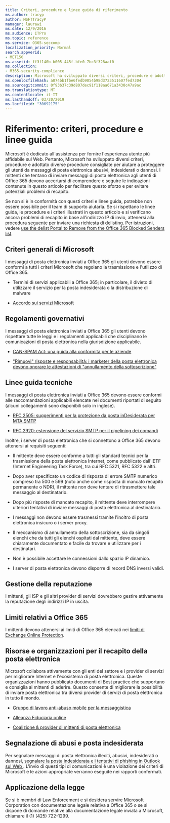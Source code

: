 ```yaml
---
title: Criteri, procedure e linee guida di riferimento
ms.author: tracyp
author: MSFTTracyP
manager: laurawi
ms.date: 12/9/2016
ms.audience: ITPro
ms.topic: reference
ms.service: O365-seccomp
localization_priority: Normal
search.appverid:
- MET150
ms.assetid: ff3f140b-b005-445f-bfe0-7bc3f328aaf0
ms.collection:
- M365-security-compliance
description: Microsoft ha sviluppato diversi criteri, procedure e adottato diverse procedure consigliate per aiutare a proteggere gli utenti da messaggi di posta elettronica abusivi, indesiderati o dannosi.
ms.openlocfilehash: a074bb1fbe6fedb9054b98d3723511607fed7304
ms.sourcegitcommit: 0f93b37c39d807dec91f118aa671a3430c47a9ac
ms.translationtype: MT
ms.contentlocale: it-IT
ms.lasthandoff: 03/20/2019
ms.locfileid: "30692175"
---
```

# <a name="reference-policies-practices-and-guidelines"></a>Riferimento: criteri, procedure e linee guida
  
Microsoft è dedicato all'assistenza per fornire l'esperienza utente più affidabile sul Web. Pertanto, Microsoft ha sviluppato diversi criteri, procedure e adottato diverse procedure consigliate per aiutare a proteggere gli utenti da messaggi di posta elettronica abusivi, indesiderati o dannosi. I mittenti che tentano di inviare messaggi di posta elettronica agli utenti di Office 365 devono accertarsi di comprendere e seguire le indicazioni contenute in questo articolo per facilitare questo sforzo e per evitare potenziali problemi di recapito.
  
Se non si è in conformità con questi criteri e linee guida, potrebbe non essere possibile per il team di supporto aiutarla. Se si rispettano le linee guida, le procedure e i criteri illustrati in questo articolo e si verificano ancora problemi di recapito in base all'indirizzo IP di invio, attenersi alla procedura seguente per inviare una richiesta di delisting. Per istruzioni, vedere [use the delist Portal to Remove from the Office 365 Blocked Senders list](use-the-delist-portal-to-remove-yourself-from-the-office-365-blocked-senders-lis.md).
  
## <a name="general-microsoft-policies"></a>Criteri generali di Microsoft
<a name="GenMsftPolicies"> </a>

I messaggi di posta elettronica inviati a Office 365 gli utenti devono essere conformi a tutti i criteri Microsoft che regolano la trasmissione e l'utilizzo di Office 365.
  
- Termini di servizi applicabili a Office 365; in particolare, il divieto di utilizzare il servizio per la posta indesiderata o la distribuzione di malware
    
- [Accordo sui servizi Microsoft](https://www.microsoft.com/servicesagreement/)
    
## <a name="governmental-regulations"></a>Regolamenti governativi
<a name="GovtRegulations"> </a>

I messaggi di posta elettronica inviati a Office 365 gli utenti devono rispettare tutte le leggi e i regolamenti applicabili che disciplinano le comunicazioni di posta elettronica nella giurisdizione applicabile.
  
- [CAN-SPAM Act: una guida alla conformità per le aziende](https://www.ftc.gov/tips-advice/business-center/guidance/can-spam-act-compliance-guide-business)
    
- ["Rimuovi" risposte e responsabilità: i marketer della posta elettronica devono onorare le attestazioni di "annullamento della sottoscrizione"](https://www.lawpublish.com/ftc-emai-marketers-unsubscribe-claims.mdl)
    
## <a name="technical-guidelines"></a>Linee guida tecniche
<a name="TechGuidelines"> </a>

I messaggi di posta elettronica inviati a Office 365 devono essere conformi alle raccomandazioni applicabili elencate nei documenti riportati di seguito (alcuni collegamenti sono disponibili solo in inglese).
  
- [RFC 2505: suggerimenti per la protezione da posta inDesiderata per MTA SMTP](https://www.ietf.org/rfc/rfc2505.txt)
    
- [RFC 2920: estensione del servizio SMTP per il pipelining dei comandi](https://www.ietf.org/rfc/rfc2920.txt)
    
Inoltre, i server di posta elettronica che si connettono a Office 365 devono attenersi ai requisiti seguenti:
  
- Il mittente deve essere conforme a tutti gli standard tecnici per la trasmissione della posta elettronica Internet, come pubblicato dall'IETF (Internet Engineering Task Force), tra cui RFC 5321, RFC 5322 e altri. 
    
- Dopo aver specificato un codice di risposta di errore SMTP numerico compreso tra 500 e 599 (noto anche come risposta di mancato recapito permanente o NDR), il mittente non deve tentare di ritrasmettere tale messaggio al destinatario.
    
- Dopo più risposte di mancato recapito, il mittente deve interrompere ulteriori tentativi di inviare messaggi di posta elettronica al destinatario.
    
- I messaggi non devono essere trasmessi tramite l'inoltro di posta elettronica insicuro o i server proxy.
    
- Il meccanismo di annullamento della sottoscrizione, sia da singoli elenchi che da tutti gli elenchi ospitati dal mittente, deve essere chiaramente documentato e facile da trovare e utilizzare per i destinatari.
    
- Non è possibile accettare le connessioni dallo spazio IP dinamico.
    
- I server di posta elettronica devono disporre di record DNS inversi validi.
    
## <a name="reputation-management"></a>Gestione della reputazione
<a name="RepManagement"> </a>

I mittenti, gli ISP e gli altri provider di servizi dovrebbero gestire attivamente la reputazione degli indirizzi IP in uscita.
  
## <a name="office-365-limits"></a>Limiti relativi a Office 365
<a name="sectionSection4"> </a>

I mittenti devono attenersi ai limiti di Office 365 elencati nei [limiti di Exchange Online Protection](https://technet.microsoft.com/library/exchange-online-protection-limits.aspx).
  
## <a name="email-delivery-resources-and-organizations"></a>Risorse e organizzazioni per il recapito della posta elettronica
<a name="sectionSection5"> </a>

Microsoft collabora attivamente con gli enti del settore e i provider di servizi per migliorare Internet e l'ecosistema di posta elettronica. Queste organizzazioni hanno pubblicato documenti di Best practice che supportano e consiglia ai mittenti di aderire. Questo consente di migliorare la possibilità di inviare posta elettronica tra diversi provider di servizi di posta elettronica in tutto il mondo.
  
- [Gruppo di lavoro anti-abuso mobile per la messaggistica](https://www.m3aawg.org/)
    
- [Alleanza Fiduciaria online](https://www.otalliance.org/resources)
    
- [Coalizione &amp; provider di mittenti di posta elettronica](http://www.espcoalition.org/)
    
## <a name="abuse-and-spam-reporting"></a>Segnalazione di abusi e posta indesiderata
<a name="AbuseSpamReports"> </a>

Per segnalare messaggi di posta elettronica illeciti, abusivi, indesiderati o dannosi, [segnalare la posta indesiderata e i tentativi di phishing in Outlook sul Web ](report-junk-email-and-phishing-scams-in-outlook-on-the-web-eop.md). L'invio di questi tipi di comunicazioni è una violazione dei criteri di Microsoft e le azioni appropriate verranno eseguite nei rapporti confermati.
  
## <a name="law-enforcement"></a>Applicazione della legge
<a name="sectionSection7"> </a>

Se si è membri di Law Enforcement e si desidera servire Microsoft Corporation con documentazione legale relativa a Office 365 o se si dispone di domande relative alla documentazione legale inviata a Microsoft, chiamare il (1) (425) 722-1299.
  

